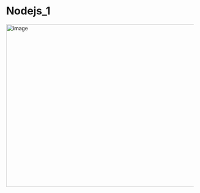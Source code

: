 # Nodejs_1
<img width="1016" height="437" alt="image" src="https://github.com/user-attachments/assets/674342a3-0ca3-4804-add5-e03c79810fbe" />
